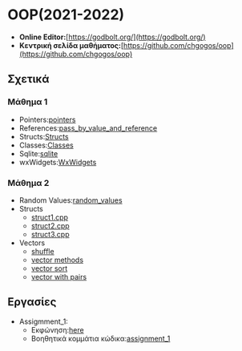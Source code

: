 # OOP(2021-2022)

* **Online Editor:**[https://godbolt.org/](https://godbolt.org/)
* **Κεντρική σελίδα μαθήματος:**[https://github.com/chgogos/oop](https://github.com/chgogos/oop)

## Σχετικά


### Μάθημα 1

* Pointers:[pointers](Lesson_1/Pointers)
* References:[pass_by_value_and_reference](Lesson_1/Value_Reference_pass)
* Structs:[Structs](Lesson_1/Structs) 
* Classes:[Classes](Lesson_1/Classes)
* Sqlite:[sqlite](https://github.com/vasnastos/OOP/tree/main/Sqlite)
* wxWidgets:[WxWidgets](WxWidgets/)

### Μάθημα 2

* Random Values:[random_values](Lesson_2/Random)
* Structs
    * [struct1.cpp](Lesson_2/struct1.cpp)
    * [struct2.cpp](Lesson_2/struct2.cpp)
    * [struct3.cpp](Lesson_2/struct3.cpp)
* Vectors
  * [shuffle](Lesson_2/vector1.cpp)
  * [vector methods](Lesson_2/vector2.cpp)
  * [vector sort](Lesson_2/vector3.cpp)
  * [vector with pairs](Lesson_2/vector4.cpp)

 

## Εργασίες
  * Assigmment_1:
    * Εκφώνηση:[here](https://github.com/chgogos/oop/blob/master/2021f_project1/2021f_oop_prj1.pdf)
    * Βοηθητικά κομμάτια κώδικα:[assignment_1](Assignment_1)
